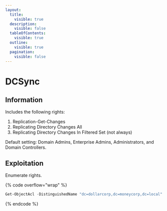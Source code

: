 ```yaml
---
layout:
  title:
    visible: true
  description:
    visible: false
  tableOfContents:
    visible: true
  outline:
    visible: true
  pagination:
    visible: false
---
```


# DCSync

## Information

Includes the following rights:

1. Replication-Get-Changes
2. Replicating Directory Changes All
3. Replicating Directory Changes In Filtered Set (not always)

Default setting: Domain Admins, Enterprise Admins, Administrators, and Domain Controllers.

## Exploitation

Enumerate rights.

{% code overflow="wrap" %}
```powershell
Get-ObjectAcl -DistinguishedName "dc=dollarcorp,dc=moneycorp,dc=local" -ResolveGUIDs | ?{($_.ObjectType -match 'replication-get') -or ($_.ActiveDirectoryRights -match 'GenericAll') -or ($_.ActiveDirectoryRights -match 'WriteDacl')}
```
{% endcode %}
